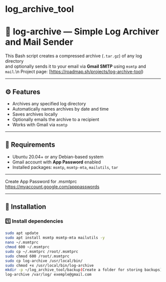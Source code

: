 # log_archive_tool

# 🧾 log-archive — Simple Log Archiver and Mail Sender

This Bash script creates a compressed archive (`.tar.gz`) of any log directory  
and optionally sends it to your email via **Gmail SMTP** using `msmtp` and `mail`.\n
Project page: [https://roadmap.sh/projects/log-archive-tool)

---

## ⚙️ Features
- Archives any specified log directory  
- Automatically names archives by date and time  
- Saves archives locally  
- Optionally emails the archive to a recipient  
- Works with Gmail via `msmtp`

---

## 🧩 Requirements

- Ubuntu 20.04+ or any Debian-based system  
- Gmail account with **App Password** enabled  
- Installed packages: `msmtp`, `msmtp-mta`, `mailutils`, `tar`

---

Create App Password for .msmtprc
https://myaccount.google.com/apppasswords

---

## 🚀 Installation

### 1️⃣ Install dependencies
```bash
sudo apt update
sudo apt install msmtp msmtp-mta mailutils -y
nano ~/.msmtprc
chmod 600 ~/.msmtprc
sudo cp ~/.msmtprc /root/.msmtprc
sudo chmod 600 /root/.msmtprc
sudo cp log-archive /usr/local/bin/
sudo chmod +x /usr/local/bin/log-archive
mkdir -p ~/log_archive_tool/backup(Create a folder for storing backups)
log-archive /var/log/ exemple@gmail.com



